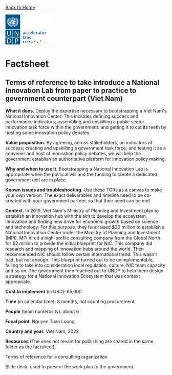 [Back to Home](../../README.md)

<img src="../../public/imgs/UNDP_accelerator_labs_logo_vertical_color_RGB.png"  width="150" alt="undp_accelerator_labs_logo">

# Factsheet

## Terms of reference to take introduce a National Innovation Lab from paper to practice to government counterpart (Viet Nam)

**What it does.** Deploy the expertise necessary to bootstrapping a Viet Nam's National Innovation Center. This includes defining success and performance indicators; assembling and upskilling a public sector innovation task force within the government: and getting it to cut its teeth by hosting some innovation policy debates.

**Value proposition.** By agreeing, across stakeholders, on indicators of success; creating and upskilling a government task force; and testing it as a convener and host of innovation policy debates, we will help the government establish an authoritative platform for innovation policy making.

**Why and when to use it**. Bootstrapping a National Innovation Lab is appropriate when the political will and the funding to create a dedicated government unit are in place.

**Known issues and troubleshooting**. Use these TORs as a canvas to make your own version. The exact deliverables and timeline need to be co-created with your government partner, so that their need can be met.

**Context**. In 2019, Viet Nam's Ministry of Planning and Investment plan to establish an innovation hub with the aim to develop the ecosystem, innovation and finding new drive for economic growth based on science and technology. For this purpose, they fundraised $30 million to establish a National Innovation Center under the Ministry of Planning and Investment (MPI). MPI hired a high-profile consulting company from the Global North for $2 million to provide the initial blueprint for NIC. This company did research and mapping of innovation hubs around the world. Then recommended NIC should follow certain international trend. This wasn't bad, but not enough. This blueprint turned out to be unimplementable, failing to take into consideration local regulation, culture, NIC team capacity and so on. The government then reached out to UNDP to help them design a strategy for a National Innovation Ecosystem that was context appropriate.

**Cost to implement** (in USD): 65,000

**Time** (in calendar time): 8 months, not counting procurement.

**People** (team numerosity): about 6

**Focal point**. Nguyen Tuan Luong

**Country and year**. Viet Nam, 2022

**Resources** (The ones not meant for publishing are shared in the same folder as the factsheet).

Terms of reference for a consulting organization

Slide deck, used to present the work plan to the government.

